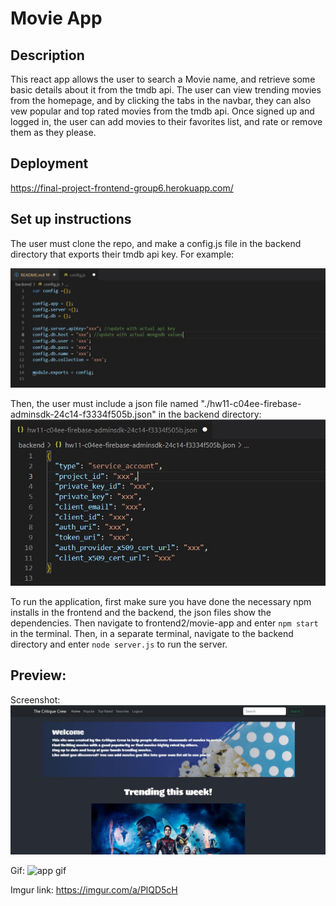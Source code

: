# Movie App

## Description
This react app allows the user to search a Movie name, and retrieve some basic details about it from the tmdb api. The user can view trending movies from the homepage, and by clicking the tabs in the navbar, they can also vew popular and top rated movies from the tmdb api. Once signed up and logged in, the user can add movies to their favorites list, and rate or remove them as they please.

## Deployment
https://final-project-frontend-group6.herokuapp.com/

## Set up instructions
The user must clone the repo, and make a config.js file in the backend directory that exports their tmdb api key. For example:

![example config.js file](https://github.com/KevinInfante/Full-Stack-Movies-Website/blob/main/frontend2/movie-app/public/config_example.jpg?raw=true)

Then, the user must include a json file named "./hw11-c04ee-firebase-adminsdk-24c14-f3334f505b.json" in the backend directory:
![example ./hw11-c04ee-firebase-adminsdk-24c14-f3334f505b.json file](https://github.com/KevinInfante/Full-Stack-Movies-Website/blob/main/frontend2/movie-app/public/firebase_example.jpg?raw=true)

To run the application, first make sure you have done the necessary npm installs in the frontend and the backend, the json files show the dependencies. Then navigate to frontend2/movie-app and enter ```npm start``` in the terminal.
Then, in a separate terminal, navigate to the backend directory and enter ```node server.js``` to
run the server.

## Preview:
Screenshot:
![Screenshot of homepage](https://github.com/KevinInfante/Full-Stack-Movies-Website/blob/main/frontend2/movie-app/public/Screenshot_example.jpg?raw=true)

Gif:
![app gif](https://github.com/KevinInfante/Full-Stack-Movies-Website/blob/main/frontend2/movie-app/public/Critique_Crew_app.gif)

Imgur link: https://imgur.com/a/PlQD5cH 

